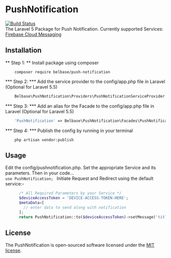 # PushNotification
[![Build Status](https://travis-ci.org/belbase/push-notification.svg?branch=0.1)](https://travis-ci.org/belbase/push-notification)
<br/>
The Laravel 5 Package for Push Notification. Currently supported Services: <a href="https://firebase.google.com/">Firebase Cloud Messaging</a>

## Installation
** Step 1: ** Install package using composer
```
    composer require belbase/push-notification
```

*** Step 2: *** Add the service provider to the config/app.php file in Laravel (Optional for Laravel 5.5)
```php
    Belbase\PushNotification\Providers\PushNotificationServiceProvider::class,
```

*** Step 3: *** Add an alias for the Facade to the config/app.php file in Laravel (Optional for Laravel 5.5)
```php 
    'PushNotification' => Belbase\PushNotification\Facades\PushNotification::class,
```

*** Step 4: *** Publish the config by running in your terminal
```
    php artisan vendor:publish
```

## Usage

Edit the config/pushnotification.php. Set the appropriate Service and its parameters. Then in your code... <br>
``` use PushNotification;  ```
Initiate Request and Redirect using the default service:-
```php 
      /* All Required Parameters by your Service */
      $deviceAccessToken = 'DEVICE-ACCESS-TOKEN-HERE';
      $metaData=[
        // enter data to send along with notification
      ];
      return PushNotification::to($deviceAccessToken)->setMessage('title','body',$metaData)->sendMessage();
```

## License

The PushNotification is open-sourced software licensed under the [MIT license](https://opensource.org/licenses/MIT).
 